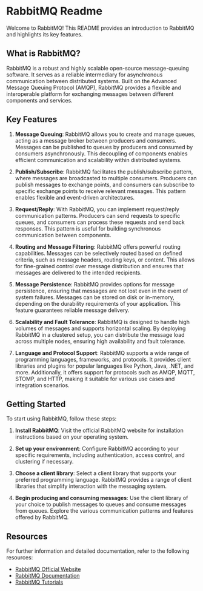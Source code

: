 # RabbitMQ Readme

Welcome to RabbitMQ! This README provides an introduction to RabbitMQ and highlights its key features.

## What is RabbitMQ?

RabbitMQ is a robust and highly scalable open-source message-queuing software. It serves as a reliable intermediary for asynchronous communication between distributed systems. Built on the Advanced Message Queuing Protocol (AMQP), RabbitMQ provides a flexible and interoperable platform for exchanging messages between different components and services.

## Key Features

1. **Message Queuing**: RabbitMQ allows you to create and manage queues, acting as a message broker between producers and consumers. Messages can be published to queues by producers and consumed by consumers asynchronously. This decoupling of components enables efficient communication and scalability within distributed systems.

2. **Publish/Subscribe**: RabbitMQ facilitates the publish/subscribe pattern, where messages are broadcasted to multiple consumers. Producers can publish messages to exchange points, and consumers can subscribe to specific exchange points to receive relevant messages. This pattern enables flexible and event-driven architectures.

3. **Request/Reply**: With RabbitMQ, you can implement request/reply communication patterns. Producers can send requests to specific queues, and consumers can process these requests and send back responses. This pattern is useful for building synchronous communication between components.

4. **Routing and Message Filtering**: RabbitMQ offers powerful routing capabilities. Messages can be selectively routed based on defined criteria, such as message headers, routing keys, or content. This allows for fine-grained control over message distribution and ensures that messages are delivered to the intended recipients.

5. **Message Persistence**: RabbitMQ provides options for message persistence, ensuring that messages are not lost even in the event of system failures. Messages can be stored on disk or in-memory, depending on the durability requirements of your application. This feature guarantees reliable message delivery.

6. **Scalability and Fault Tolerance**: RabbitMQ is designed to handle high volumes of messages and supports horizontal scaling. By deploying RabbitMQ in a clustered setup, you can distribute the message load across multiple nodes, ensuring high availability and fault tolerance.

7. **Language and Protocol Support**: RabbitMQ supports a wide range of programming languages, frameworks, and protocols. It provides client libraries and plugins for popular languages like Python, Java, .NET, and more. Additionally, it offers support for protocols such as AMQP, MQTT, STOMP, and HTTP, making it suitable for various use cases and integration scenarios.

## Getting Started

To start using RabbitMQ, follow these steps:

1. **Install RabbitMQ**: Visit the official RabbitMQ website for installation instructions based on your operating system.

2. **Set up your environment**: Configure RabbitMQ according to your specific requirements, including authentication, access control, and clustering if necessary.

3. **Choose a client library**: Select a client library that supports your preferred programming language. RabbitMQ provides a range of client libraries that simplify interaction with the messaging system.

4. **Begin producing and consuming messages**: Use the client library of your choice to publish messages to queues and consume messages from queues. Explore the various communication patterns and features offered by RabbitMQ.

## Resources

For further information and detailed documentation, refer to the following resources:

- [RabbitMQ Official Website](https://www.rabbitmq.com/)
- [RabbitMQ Documentation](https://www.rabbitmq.com/documentation.html)
- [RabbitMQ Tutorials](https://www.rabbitmq.com/getstarted.html)
